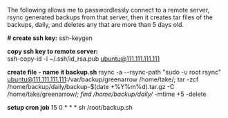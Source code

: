 The following allows me to passwordlessly connect to a remote server, rsync generated backups from that server, then it creates tar files of the backups, daily, and deletes any that are more than 5 days old.

**# create ssh key:**
ssh-keygen

**copy ssh key to remote server:**<br />
ssh-copy-id -i ~/.ssh/id_rsa.pub ubuntu@111.111.111.111

**create file - name it backup.sh**
rsync -a --rsync-path "sudo -u root rsync" ubuntu@111.111.111.111:/var/backup/greenarrow /home/take/;
tar -zcf /home/backup/daily/backup-$(date +%Y%m%d).tar.gz -C /home/take/greenarrow/*;
find /home/backup/daily/* -mtime +5 -delete

**setup cron job**
15 0 * * * sh /root/backup.sh

